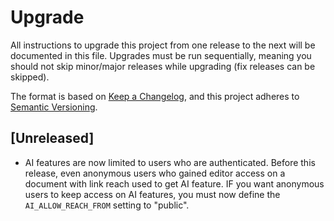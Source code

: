 # Upgrade

All instructions to upgrade this project from one release to the next will be
documented in this file. Upgrades must be run sequentially, meaning you should
not skip minor/major releases while upgrading (fix releases can be skipped).

The format is based on [Keep a Changelog](https://keepachangelog.com/en/1.0.0/),
and this project adheres to [Semantic Versioning](https://semver.org/spec/v2.0.0.html).

## [Unreleased]

- AI features are now limited to users who are authenticated. Before this release, even anonymous
  users who gained editor access on a document with link reach used to get AI feature.
  IF you want anonymous users to keep access on AI features, you must now define the
  `AI_ALLOW_REACH_FROM` setting to "public".
